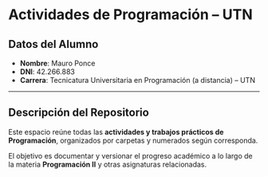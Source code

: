 # Actividades de Programación – UTN

## Datos del Alumno
- **Nombre**: Mauro Ponce  
- **DNI**: 42.266.883  
- **Carrera**: Tecnicatura Universitaria en Programación (a distancia) – UTN  

---

## Descripción del Repositorio
Este espacio reúne todas las **actividades y trabajos prácticos de Programación**, organizados por carpetas y numerados según corresponda.  

El objetivo es documentar y versionar el progreso académico a lo largo de la materia **Programación II** y otras asignaturas relacionadas.  



